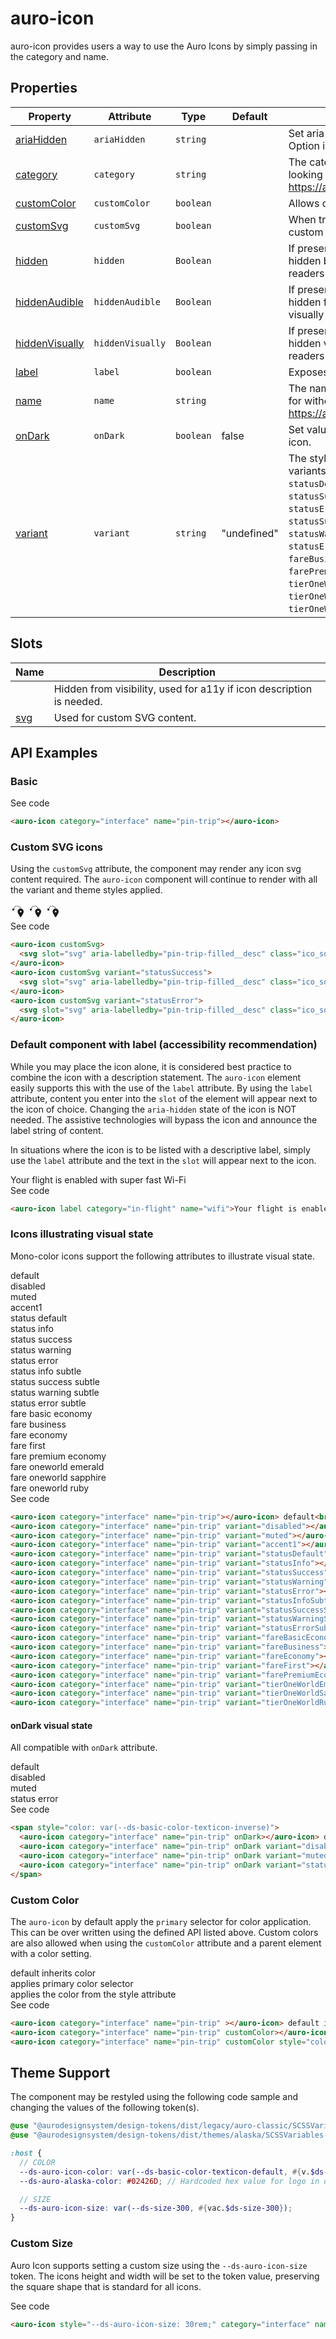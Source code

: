 <!-- AURO-GENERATED-CONTENT:START (FILE:src=../docs/api.md) -->
<!-- The below content is automatically added from ../docs/api.md -->

# auro-icon

auro-icon provides users a way to use the Auro Icons by simply passing in the category and name.

## Properties

| Property         | Attribute        | Type      | Default     | Description                                      |
|------------------|------------------|-----------|-------------|--------------------------------------------------|
| [ariaHidden](#ariaHidden)     | `ariaHidden`     | `string`  |             | Set aria-hidden value. Default is `true`. Option is `false`. |
| [category](#category)       | `category`       | `string`  |             | The category of the icon you are looking for. See https://auro.alaskaair.com/icons/usage. |
| [customColor](#customColor)    | `customColor`    | `boolean` |             | Allows custom color to be set.                   |
| [customSvg](#customSvg)      | `customSvg`      | `boolean` |             | When true, auro-icon will render a custom SVG inside the default slot. |
| [hidden](#hidden)         | `hidden`         | `Boolean` |             | If present, the component will be hidden both visually and from screen readers |
| [hiddenAudible](#hiddenAudible)  | `hiddenAudible`  | `Boolean` |             | If present, the component will be hidden from screen readers, but seen visually |
| [hiddenVisually](#hiddenVisually) | `hiddenVisually` | `Boolean` |             | If present, the component will be hidden visually, but still read by screen readers |
| [label](#label)          | `label`          | `boolean` |             | Exposes content in slot as icon label.           |
| [name](#name)           | `name`           | `string`  |             | The name of the icon you are looking for without the file extension. See https://auro.alaskaair.com/icons/usage. |
| [onDark](#onDark)         | `onDark`         | `boolean` | false       | Set value for on-dark version of auro-icon.      |
| [variant](#variant)        | `variant`        | `string`  | "undefined" | The style of the icon. The accepted variants are `accent1`, `disabled`, `muted`, `statusDefault`, `statusInfo`, `statusSuccess`, `statusWarning`, `statusError`, `statusInfoSubtle`, `statusSuccessSubtle`, `statusWarningSubtle`, `statusErrorSubtle`, `fareBasicEconomy`, `fareBusiness`, `fareEconomy`, `fareFirst`, `farePremiumEconomy`, `tierOneWorldEmerald`, `tierOneWorldSapphire`, `tierOneWorldRuby`. |

## Slots

| Name  | Description                                      |
|-------|--------------------------------------------------|
|       | Hidden from visibility, used for a11y if icon description is needed. |
| [svg](#svg) | Used for custom SVG content.                     |
<!-- AURO-GENERATED-CONTENT:END -->

## API Examples

### Basic

<div class="exampleWrapper">
  <!-- AURO-GENERATED-CONTENT:START (FILE:src=../apiExamples/basic.html) -->
  <!-- The below content is automatically added from ../apiExamples/basic.html -->
  <auro-icon category="interface" name="pin-trip"></auro-icon>
  <!-- AURO-GENERATED-CONTENT:END -->
</div>
<auro-accordion alignRight>
  <span slot="trigger">See code</span>
<!-- AURO-GENERATED-CONTENT:START (CODE:src=../apiExamples/basic.html) -->
<!-- The below code snippet is automatically added from ../apiExamples/basic.html -->

```html
<auro-icon category="interface" name="pin-trip"></auro-icon>
```
<!-- AURO-GENERATED-CONTENT:END -->
</auro-accordion>

### Custom SVG icons

Using the `customSvg` attribute, the component may render any icon svg content required. The `auro-icon` component will continue to render with all the variant and theme styles applied.

<div class="exampleWrapper">
  <!-- AURO-GENERATED-CONTENT:START (FILE:src=../apiExamples/customSvg.html) -->
  <!-- The below content is automatically added from ../apiExamples/customSvg.html -->
  <auro-icon customSvg>
    <svg slot="svg" aria-labelledby="pin-trip-filled__desc" class="ico_squareLarge" role="img" viewBox="0 0 24 24" part="svg" style="min-width: var(--auro-size-lg, var(--ds-size-300, 1.5rem)); height: var(--auro-size-lg, var(--ds-size-300, 1.5rem)); fill: currentcolor;"><title></title><desc id="pin-trip-filled__desc">drop pin with circles.</desc><path d="M10.045 3.345a.75.75 0 0 1 .785-.714l.05.003a.75.75 0 0 1-.082 1.498l-.04-.002a.75.75 0 0 1-.713-.785m-1.217.22a.75.75 0 0 1-.357 1l-.034.016a.75.75 0 0 1-.655-1.35l.047-.022a.75.75 0 0 1 .999.357m3.949.186a.75.75 0 0 1 1.012-.318l.045.023a.75.75 0 0 1-.703 1.326l-.035-.019a.75.75 0 0 1-.319-1.012M6.508 5.057a.75.75 0 0 1 .2 1.041l-.01.017a.75.75 0 1 1-1.246-.836l.014-.022a.75.75 0 0 1 1.042-.2m8.577.22a.75.75 0 0 1 1.038.218l.028.044a.75.75 0 0 1-1.264.808l-.02-.032a.75.75 0 0 1 .218-1.038m6.02 7.014c0-2.789-2.44-4.88-4.88-4.88s-4.881 2.091-4.881 4.88q0 2.559 4.11 8.496l.199.285.055.068a.697.697 0 0 0 1.088-.068q4.31-6.16 4.309-8.781m-6.275 0a1.394 1.394 0 1 1 2.789 0 1.394 1.394 0 0 1-2.789 0M4.635 10.704a1.74 1.74 0 1 0 0-3.48 1.74 1.74 0 0 0 0 3.48"></path></svg>
  </auro-icon>
  <auro-icon customSvg variant="statusSuccess">
    <svg slot="svg" aria-labelledby="pin-trip-filled__desc" class="ico_squareLarge" role="img" viewBox="0 0 24 24" part="svg" style="min-width: var(--auro-size-lg, var(--ds-size-300, 1.5rem)); height: var(--auro-size-lg, var(--ds-size-300, 1.5rem)); fill: currentcolor;"><title></title><desc id="pin-trip-filled__desc">drop pin with circles.</desc><path d="M10.045 3.345a.75.75 0 0 1 .785-.714l.05.003a.75.75 0 0 1-.082 1.498l-.04-.002a.75.75 0 0 1-.713-.785m-1.217.22a.75.75 0 0 1-.357 1l-.034.016a.75.75 0 0 1-.655-1.35l.047-.022a.75.75 0 0 1 .999.357m3.949.186a.75.75 0 0 1 1.012-.318l.045.023a.75.75 0 0 1-.703 1.326l-.035-.019a.75.75 0 0 1-.319-1.012M6.508 5.057a.75.75 0 0 1 .2 1.041l-.01.017a.75.75 0 1 1-1.246-.836l.014-.022a.75.75 0 0 1 1.042-.2m8.577.22a.75.75 0 0 1 1.038.218l.028.044a.75.75 0 0 1-1.264.808l-.02-.032a.75.75 0 0 1 .218-1.038m6.02 7.014c0-2.789-2.44-4.88-4.88-4.88s-4.881 2.091-4.881 4.88q0 2.559 4.11 8.496l.199.285.055.068a.697.697 0 0 0 1.088-.068q4.31-6.16 4.309-8.781m-6.275 0a1.394 1.394 0 1 1 2.789 0 1.394 1.394 0 0 1-2.789 0M4.635 10.704a1.74 1.74 0 1 0 0-3.48 1.74 1.74 0 0 0 0 3.48"></path></svg>
  </auro-icon>
  <auro-icon customSvg variant="statusError">
    <svg slot="svg" aria-labelledby="pin-trip-filled__desc" class="ico_squareLarge" role="img" viewBox="0 0 24 24" part="svg" style="min-width: var(--auro-size-lg, var(--ds-size-300, 1.5rem)); height: var(--auro-size-lg, var(--ds-size-300, 1.5rem)); fill: currentcolor;"><title></title><desc id="pin-trip-filled__desc">drop pin with circles.</desc><path d="M10.045 3.345a.75.75 0 0 1 .785-.714l.05.003a.75.75 0 0 1-.082 1.498l-.04-.002a.75.75 0 0 1-.713-.785m-1.217.22a.75.75 0 0 1-.357 1l-.034.016a.75.75 0 0 1-.655-1.35l.047-.022a.75.75 0 0 1 .999.357m3.949.186a.75.75 0 0 1 1.012-.318l.045.023a.75.75 0 0 1-.703 1.326l-.035-.019a.75.75 0 0 1-.319-1.012M6.508 5.057a.75.75 0 0 1 .2 1.041l-.01.017a.75.75 0 1 1-1.246-.836l.014-.022a.75.75 0 0 1 1.042-.2m8.577.22a.75.75 0 0 1 1.038.218l.028.044a.75.75 0 0 1-1.264.808l-.02-.032a.75.75 0 0 1 .218-1.038m6.02 7.014c0-2.789-2.44-4.88-4.88-4.88s-4.881 2.091-4.881 4.88q0 2.559 4.11 8.496l.199.285.055.068a.697.697 0 0 0 1.088-.068q4.31-6.16 4.309-8.781m-6.275 0a1.394 1.394 0 1 1 2.789 0 1.394 1.394 0 0 1-2.789 0M4.635 10.704a1.74 1.74 0 1 0 0-3.48 1.74 1.74 0 0 0 0 3.48"></path></svg>
  </auro-icon>
  <!-- AURO-GENERATED-CONTENT:END -->
</div>
<auro-accordion alignRight>
  <span slot="trigger">See code</span>
<!-- AURO-GENERATED-CONTENT:START (CODE:src=../apiExamples/customSvg.html) -->
<!-- The below code snippet is automatically added from ../apiExamples/customSvg.html -->

```html
<auro-icon customSvg>
  <svg slot="svg" aria-labelledby="pin-trip-filled__desc" class="ico_squareLarge" role="img" viewBox="0 0 24 24" part="svg" style="min-width: var(--auro-size-lg, var(--ds-size-300, 1.5rem)); height: var(--auro-size-lg, var(--ds-size-300, 1.5rem)); fill: currentcolor;"><title></title><desc id="pin-trip-filled__desc">drop pin with circles.</desc><path d="M10.045 3.345a.75.75 0 0 1 .785-.714l.05.003a.75.75 0 0 1-.082 1.498l-.04-.002a.75.75 0 0 1-.713-.785m-1.217.22a.75.75 0 0 1-.357 1l-.034.016a.75.75 0 0 1-.655-1.35l.047-.022a.75.75 0 0 1 .999.357m3.949.186a.75.75 0 0 1 1.012-.318l.045.023a.75.75 0 0 1-.703 1.326l-.035-.019a.75.75 0 0 1-.319-1.012M6.508 5.057a.75.75 0 0 1 .2 1.041l-.01.017a.75.75 0 1 1-1.246-.836l.014-.022a.75.75 0 0 1 1.042-.2m8.577.22a.75.75 0 0 1 1.038.218l.028.044a.75.75 0 0 1-1.264.808l-.02-.032a.75.75 0 0 1 .218-1.038m6.02 7.014c0-2.789-2.44-4.88-4.88-4.88s-4.881 2.091-4.881 4.88q0 2.559 4.11 8.496l.199.285.055.068a.697.697 0 0 0 1.088-.068q4.31-6.16 4.309-8.781m-6.275 0a1.394 1.394 0 1 1 2.789 0 1.394 1.394 0 0 1-2.789 0M4.635 10.704a1.74 1.74 0 1 0 0-3.48 1.74 1.74 0 0 0 0 3.48"></path></svg>
</auro-icon>
<auro-icon customSvg variant="statusSuccess">
  <svg slot="svg" aria-labelledby="pin-trip-filled__desc" class="ico_squareLarge" role="img" viewBox="0 0 24 24" part="svg" style="min-width: var(--auro-size-lg, var(--ds-size-300, 1.5rem)); height: var(--auro-size-lg, var(--ds-size-300, 1.5rem)); fill: currentcolor;"><title></title><desc id="pin-trip-filled__desc">drop pin with circles.</desc><path d="M10.045 3.345a.75.75 0 0 1 .785-.714l.05.003a.75.75 0 0 1-.082 1.498l-.04-.002a.75.75 0 0 1-.713-.785m-1.217.22a.75.75 0 0 1-.357 1l-.034.016a.75.75 0 0 1-.655-1.35l.047-.022a.75.75 0 0 1 .999.357m3.949.186a.75.75 0 0 1 1.012-.318l.045.023a.75.75 0 0 1-.703 1.326l-.035-.019a.75.75 0 0 1-.319-1.012M6.508 5.057a.75.75 0 0 1 .2 1.041l-.01.017a.75.75 0 1 1-1.246-.836l.014-.022a.75.75 0 0 1 1.042-.2m8.577.22a.75.75 0 0 1 1.038.218l.028.044a.75.75 0 0 1-1.264.808l-.02-.032a.75.75 0 0 1 .218-1.038m6.02 7.014c0-2.789-2.44-4.88-4.88-4.88s-4.881 2.091-4.881 4.88q0 2.559 4.11 8.496l.199.285.055.068a.697.697 0 0 0 1.088-.068q4.31-6.16 4.309-8.781m-6.275 0a1.394 1.394 0 1 1 2.789 0 1.394 1.394 0 0 1-2.789 0M4.635 10.704a1.74 1.74 0 1 0 0-3.48 1.74 1.74 0 0 0 0 3.48"></path></svg>
</auro-icon>
<auro-icon customSvg variant="statusError">
  <svg slot="svg" aria-labelledby="pin-trip-filled__desc" class="ico_squareLarge" role="img" viewBox="0 0 24 24" part="svg" style="min-width: var(--auro-size-lg, var(--ds-size-300, 1.5rem)); height: var(--auro-size-lg, var(--ds-size-300, 1.5rem)); fill: currentcolor;"><title></title><desc id="pin-trip-filled__desc">drop pin with circles.</desc><path d="M10.045 3.345a.75.75 0 0 1 .785-.714l.05.003a.75.75 0 0 1-.082 1.498l-.04-.002a.75.75 0 0 1-.713-.785m-1.217.22a.75.75 0 0 1-.357 1l-.034.016a.75.75 0 0 1-.655-1.35l.047-.022a.75.75 0 0 1 .999.357m3.949.186a.75.75 0 0 1 1.012-.318l.045.023a.75.75 0 0 1-.703 1.326l-.035-.019a.75.75 0 0 1-.319-1.012M6.508 5.057a.75.75 0 0 1 .2 1.041l-.01.017a.75.75 0 1 1-1.246-.836l.014-.022a.75.75 0 0 1 1.042-.2m8.577.22a.75.75 0 0 1 1.038.218l.028.044a.75.75 0 0 1-1.264.808l-.02-.032a.75.75 0 0 1 .218-1.038m6.02 7.014c0-2.789-2.44-4.88-4.88-4.88s-4.881 2.091-4.881 4.88q0 2.559 4.11 8.496l.199.285.055.068a.697.697 0 0 0 1.088-.068q4.31-6.16 4.309-8.781m-6.275 0a1.394 1.394 0 1 1 2.789 0 1.394 1.394 0 0 1-2.789 0M4.635 10.704a1.74 1.74 0 1 0 0-3.48 1.74 1.74 0 0 0 0 3.48"></path></svg>
</auro-icon>
```
<!-- AURO-GENERATED-CONTENT:END -->
</auro-accordion>

### Default component with label (accessibility recommendation)

While you may place the icon alone, it is considered best practice to combine the icon with a description statement. The `auro-icon` element easily supports this with the use of the `label` attribute. By using the `label` attribute, content you enter into the `slot` of the element will appear next to the icon of choice. Changing the `aria-hidden` state of the icon is NOT needed. The assistive technologies will bypass the icon and announce the label string of content.

In situations where the icon is to be listed with a descriptive label, simply use the `label` attribute and the text in the `slot` will appear next to the icon.

<div class="exampleWrapper">
  <!-- AURO-GENERATED-CONTENT:START (FILE:src=../apiExamples/accessRec.html) -->
  <!-- The below content is automatically added from ../apiExamples/accessRec.html -->
  <auro-icon label category="in-flight" name="wifi">Your flight is enabled with super fast Wi-Fi</auro-icon>
  <!-- AURO-GENERATED-CONTENT:END -->
</div>
<auro-accordion alignRight>
  <span slot="trigger">See code</span>
<!-- AURO-GENERATED-CONTENT:START (CODE:src=../apiExamples/accessRec.html) -->
<!-- The below code snippet is automatically added from ../apiExamples/accessRec.html -->

```html
<auro-icon label category="in-flight" name="wifi">Your flight is enabled with super fast Wi-Fi</auro-icon>
```
<!-- AURO-GENERATED-CONTENT:END -->
</auro-accordion>

### Icons illustrating visual state

Mono-color icons support the following attributes to illustrate visual state.

<div class="exampleWrapper">
  <!-- AURO-GENERATED-CONTENT:START (FILE:src=../apiExamples/visualState.html) -->
  <!-- The below content is automatically added from ../apiExamples/visualState.html -->
  <auro-icon category="interface" name="pin-trip"></auro-icon> default<br />
  <auro-icon category="interface" name="pin-trip" variant="disabled"></auro-icon> disabled<br />
  <auro-icon category="interface" name="pin-trip" variant="muted"></auro-icon> muted<br />
  <auro-icon category="interface" name="pin-trip" variant="accent1"></auro-icon> accent1<br />
  <auro-icon category="interface" name="pin-trip" variant="statusDefault"></auro-icon> status default<br />
  <auro-icon category="interface" name="pin-trip" variant="statusInfo"></auro-icon> status info<br />
  <auro-icon category="interface" name="pin-trip" variant="statusSuccess"></auro-icon> status success<br />
  <auro-icon category="interface" name="pin-trip" variant="statusWarning"></auro-icon> status warning<br />
  <auro-icon category="interface" name="pin-trip" variant="statusError"></auro-icon> status error<br />
  <auro-icon category="interface" name="pin-trip" variant="statusInfoSubtle"></auro-icon> status info subtle<br />
  <auro-icon category="interface" name="pin-trip" variant="statusSuccessSubtle"></auro-icon> status success subtle<br />
  <auro-icon category="interface" name="pin-trip" variant="statusWarningSubtle"></auro-icon> status warning subtle<br />
  <auro-icon category="interface" name="pin-trip" variant="statusErrorSubtle"></auro-icon> status error subtle<br />
  <auro-icon category="interface" name="pin-trip" variant="fareBasicEconomy"></auro-icon> fare basic economy<br />
  <auro-icon category="interface" name="pin-trip" variant="fareBusiness"></auro-icon> fare business<br />
  <auro-icon category="interface" name="pin-trip" variant="fareEconomy"></auro-icon> fare economy<br />
  <auro-icon category="interface" name="pin-trip" variant="fareFirst"></auro-icon> fare first<br />
  <auro-icon category="interface" name="pin-trip" variant="farePremiumEconomy"></auro-icon> fare premium economy<br />
  <auro-icon category="interface" name="pin-trip" variant="tierOneWorldEmerald"></auro-icon> fare oneworld emerald<br />
  <auro-icon category="interface" name="pin-trip" variant="tierOneWorldSapphire"></auro-icon> fare oneworld sapphire<br />
  <auro-icon category="interface" name="pin-trip" variant="tierOneWorldRuby"></auro-icon> fare oneworld ruby<br />
  <!-- AURO-GENERATED-CONTENT:END -->
</div>
<auro-accordion alignRight>
  <span slot="trigger">See code</span>
<!-- AURO-GENERATED-CONTENT:START (CODE:src=../apiExamples/visualState.html) -->
<!-- The below code snippet is automatically added from ../apiExamples/visualState.html -->

```html
<auro-icon category="interface" name="pin-trip"></auro-icon> default<br />
<auro-icon category="interface" name="pin-trip" variant="disabled"></auro-icon> disabled<br />
<auro-icon category="interface" name="pin-trip" variant="muted"></auro-icon> muted<br />
<auro-icon category="interface" name="pin-trip" variant="accent1"></auro-icon> accent1<br />
<auro-icon category="interface" name="pin-trip" variant="statusDefault"></auro-icon> status default<br />
<auro-icon category="interface" name="pin-trip" variant="statusInfo"></auro-icon> status info<br />
<auro-icon category="interface" name="pin-trip" variant="statusSuccess"></auro-icon> status success<br />
<auro-icon category="interface" name="pin-trip" variant="statusWarning"></auro-icon> status warning<br />
<auro-icon category="interface" name="pin-trip" variant="statusError"></auro-icon> status error<br />
<auro-icon category="interface" name="pin-trip" variant="statusInfoSubtle"></auro-icon> status info subtle<br />
<auro-icon category="interface" name="pin-trip" variant="statusSuccessSubtle"></auro-icon> status success subtle<br />
<auro-icon category="interface" name="pin-trip" variant="statusWarningSubtle"></auro-icon> status warning subtle<br />
<auro-icon category="interface" name="pin-trip" variant="statusErrorSubtle"></auro-icon> status error subtle<br />
<auro-icon category="interface" name="pin-trip" variant="fareBasicEconomy"></auro-icon> fare basic economy<br />
<auro-icon category="interface" name="pin-trip" variant="fareBusiness"></auro-icon> fare business<br />
<auro-icon category="interface" name="pin-trip" variant="fareEconomy"></auro-icon> fare economy<br />
<auro-icon category="interface" name="pin-trip" variant="fareFirst"></auro-icon> fare first<br />
<auro-icon category="interface" name="pin-trip" variant="farePremiumEconomy"></auro-icon> fare premium economy<br />
<auro-icon category="interface" name="pin-trip" variant="tierOneWorldEmerald"></auro-icon> fare oneworld emerald<br />
<auro-icon category="interface" name="pin-trip" variant="tierOneWorldSapphire"></auro-icon> fare oneworld sapphire<br />
<auro-icon category="interface" name="pin-trip" variant="tierOneWorldRuby"></auro-icon> fare oneworld ruby<br />
```
<!-- AURO-GENERATED-CONTENT:END -->
</auro-accordion>

#### onDark visual state

All compatible with `onDark` attribute.

<div class="exampleWrapper--ondark">
  <!-- AURO-GENERATED-CONTENT:START (FILE:src=../apiExamples/onDark.html) -->
  <!-- The below content is automatically added from ../apiExamples/onDark.html -->
  <span style="color: var(--ds-basic-color-texticon-inverse)">
    <auro-icon category="interface" name="pin-trip" onDark></auro-icon> default<br />
    <auro-icon category="interface" name="pin-trip" onDark variant="disabled"></auro-icon> disabled<br />
    <auro-icon category="interface" name="pin-trip" onDark variant="muted"></auro-icon> muted<br />
    <auro-icon category="interface" name="pin-trip" onDark variant="statusError"></auro-icon> status error<br />
  </span>
  <!-- AURO-GENERATED-CONTENT:END -->
</div>
<auro-accordion alignRight>
  <span slot="trigger">See code</span>
<!-- AURO-GENERATED-CONTENT:START (CODE:src=../apiExamples/onDark.html) -->
<!-- The below code snippet is automatically added from ../apiExamples/onDark.html -->

```html
<span style="color: var(--ds-basic-color-texticon-inverse)">
  <auro-icon category="interface" name="pin-trip" onDark></auro-icon> default<br />
  <auro-icon category="interface" name="pin-trip" onDark variant="disabled"></auro-icon> disabled<br />
  <auro-icon category="interface" name="pin-trip" onDark variant="muted"></auro-icon> muted<br />
  <auro-icon category="interface" name="pin-trip" onDark variant="statusError"></auro-icon> status error<br />
</span>
```
<!-- AURO-GENERATED-CONTENT:END -->
</auro-accordion>

### Custom Color

The `auro-icon` by default apply the `primary` selector for color application. This can be over written using the defined API listed above. Custom colors are also allowed when using the `customColor` attribute and a parent element with a color setting.

<div class="exampleWrapper">
  <!-- AURO-GENERATED-CONTENT:START (FILE:src=../apiExamples/customColor.html) -->
  <!-- The below content is automatically added from ../apiExamples/customColor.html -->
  <auro-icon category="interface" name="pin-trip" ></auro-icon> default inherits color<br/>
  <auro-icon category="interface" name="pin-trip" customColor></auro-icon> applies primary color selector<br/>
  <auro-icon category="interface" name="pin-trip" customColor style="color: orange;"></auro-icon> applies the color from the style attribute
  <!-- AURO-GENERATED-CONTENT:END -->
</div>
<auro-accordion alignRight>
  <span slot="trigger">See code</span>
<!-- AURO-GENERATED-CONTENT:START (CODE:src=../apiExamples/customColor.html) -->
<!-- The below code snippet is automatically added from ../apiExamples/customColor.html -->

```html
<auro-icon category="interface" name="pin-trip" ></auro-icon> default inherits color<br/>
<auro-icon category="interface" name="pin-trip" customColor></auro-icon> applies primary color selector<br/>
<auro-icon category="interface" name="pin-trip" customColor style="color: orange;"></auro-icon> applies the color from the style attribute
```
<!-- AURO-GENERATED-CONTENT:END -->
</auro-accordion>

## Theme Support

The component may be restyled using the following code sample and changing the values of the following token(s).

<!-- AURO-GENERATED-CONTENT:START (CODE:src=./../src/tokens.scss) -->
<!-- The below code snippet is automatically added from ./../src/tokens.scss -->

```scss
@use "@aurodesignsystem/design-tokens/dist/legacy/auro-classic/SCSSVariables" as vac;
@use "@aurodesignsystem/design-tokens/dist/themes/alaska/SCSSVariables--alaska" as v;

:host {
  // COLOR
  --ds-auro-icon-color: var(--ds-basic-color-texticon-default, #{v.$ds-basic-color-texticon-default});
  --ds-auro-alaska-color: #02426D; // Hardcoded hex value for logo in order to prevent color change

  // SIZE
  --ds-auro-icon-size: var(--ds-size-300, #{vac.$ds-size-300});
}
```
<!-- AURO-GENERATED-CONTENT:END -->

### Custom Size

Auro Icon supports setting a custom size using the `--ds-auro-icon-size` token. The icons height and width will be set to the token value, preserving the square shape that is standard for all icons.

<div class="exampleWrapper">
  <!-- AURO-GENERATED-CONTENT:START (FILE:src=../apiExamples/customSize.html) -->
  <!-- The below content is automatically added from ../apiExamples/customSize.html -->
  <auro-icon style="--ds-auro-icon-size: 30rem;" category="interface" name="pin-trip" variant="statusSuccess"></auro-icon>
  <!-- AURO-GENERATED-CONTENT:END -->
</div>
<auro-accordion alignRight>
  <span slot="trigger">See code</span>
<!-- AURO-GENERATED-CONTENT:START (CODE:src=../apiExamples/customSize.html) -->
<!-- The below code snippet is automatically added from ../apiExamples/customSize.html -->

```html
<auro-icon style="--ds-auro-icon-size: 30rem;" category="interface" name="pin-trip" variant="statusSuccess"></auro-icon>
```
<!-- AURO-GENERATED-CONTENT:END -->
</auro-accordion>
